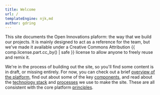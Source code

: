 ```yaml
---
title: Welcome
url: /
templateEngine: njk,md
author: gdring
---
```


This site documents the Open Innovations plaform: the way that we build our projects.
It is mainly designed to act as a reference for the team, but we've made it available
under a Creative Commons Attribution {{ comp.license.part.cc_by() | safe }} license to
allow anyone to freely reuse and remix it.

We're in the process of building out the site, so you'll find some content is in draft, or missing entirely.
For now, you can check out a brief [ overview of the
platform](/overview/), find out about some of the key [components](/components/), and read about the [technology stack](/tech-stack/) and [processes]() we use to make the site. These are all consistent with the core platform [principles](/principles/).
